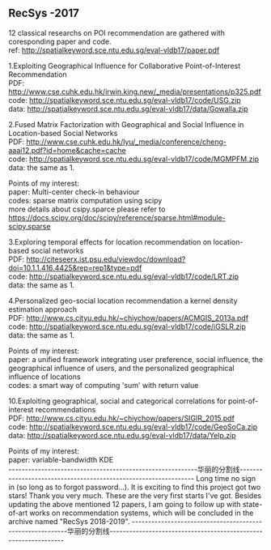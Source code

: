 RecSys -2017
------------
12 classical researchs on POI recommendation are gathered with coresponding paper and code. \
ref: http://spatialkeyword.sce.ntu.edu.sg/eval-vldb17/paper.pdf

1.Exploiting Geographical Influence for Collaborative Point-of-Interest Recommendation \
  PDF: http://www.cse.cuhk.edu.hk/irwin.king.new/_media/presentations/p325.pdf \
  code: http://spatialkeyword.sce.ntu.edu.sg/eval-vldb17/code/USG.zip \
  data: http://spatialkeyword.sce.ntu.edu.sg/eval-vldb17/data/Gowalla.zip
  

2.Fused Matrix Factorization with Geographical and Social Influence in Location-based Social Networks\
  PDF: http://www.cse.cuhk.edu.hk/lyu/_media/conference/cheng-aaai12.pdf?id=home&cache=cache \
  code: http://spatialkeyword.sce.ntu.edu.sg/eval-vldb17/code/MGMPFM.zip \
  data: the same as 1.
  
  Points of my interest:\
  paper: Multi-center check-in behaviour\
  codes:  sparse matrix computation using scipy\
  more details about csipy.sparce please refer to https://docs.scipy.org/doc/scipy/reference/sparse.html#module-scipy.sparse 
  
    
3.Exploring temporal effects for location recommendation on location-based social networks \
  PDF: http://citeseerx.ist.psu.edu/viewdoc/download?doi=10.1.1.416.4425&rep=rep1&type=pdf \
  code: http://spatialkeyword.sce.ntu.edu.sg/eval-vldb17/code/LRT.zip \
  data: the same as 1.


4.Personalized geo-social location recommendation a kernel density estimation approach \
  PDF: http://www.cs.cityu.edu.hk/~chiychow/papers/ACMGIS_2013a.pdf \
  code: http://spatialkeyword.sce.ntu.edu.sg/eval-vldb17/code/iGSLR.zip \
  data: the same as 1.
  
  Points of my interest:\
  paper: a unified framework integrating user preference, social influence, the geographical influence of users, and the personalized              geographical influence of locations \
  codes: a smart way of computing 'sum' with return value
  
  10.Exploiting geographical, social and categorical correlations for point-of-interest recommendations \
  PDF: http://www.cs.cityu.edu.hk/~chiychow/papers/SIGIR_2015.pdf \
  code: http://spatialkeyword.sce.ntu.edu.sg/eval-vldb17/code/GeoSoCa.zip \
  data: http://spatialkeyword.sce.ntu.edu.sg/eval-vldb17/data/Yelp.zip
  
  Points of my interest:\
  paper: variable-bandwidth KDE \
  ----------------------------------------------------------华丽的分割线----------------------------------------------------------------
  Long time no sign in (so long as to forgot password...). It is exciting to find this project got two stars! Thank you very much. These are the very first starts I've got. Besides updating the above mentioned 12 papers, I am going to follow up with state-of-art works on recommendation systems, which will be concluded in the archive named "RecSys 2018-2019".
  ----------------------------------------------------------华丽的分割线----------------------------------------------------------------
